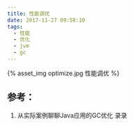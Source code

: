 ```yaml
---
title: 性能调优
date: 2017-11-27 09:58:10
tags:
  - 性能
  - 优化
  - jvm
  - gc
---
```


{% asset_img  optimize.jpg  性能调优 %}


## 参考：

1. 从实际案例聊聊Java应用的GC优化 录录
